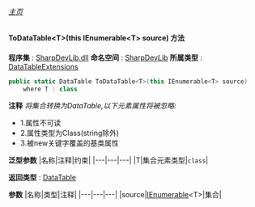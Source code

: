 ###### [主页](./Index.md "主页")
#### ToDataTable\<T\>(this IEnumerable\<T\> source) 方法
**程序集** : [SharpDevLib.dll](./SharpDevLib.assembly.md "SharpDevLib.dll")
**命名空间** : [SharpDevLib](./SharpDevLib.namespace.md "SharpDevLib")
**所属类型** : [DataTableExtensions](./SharpDevLib.DataTableExtensions.md "DataTableExtensions")
``` csharp
public static DataTable ToDataTable<T>(this IEnumerable<T> source)
    where T : class
```
**注释**
*将集合转换为DataTable,以下元素属性将被忽略:*
* 1.属性不可读
* 2.属性类型为Class(string除外)
* 3.被new关键字覆盖的基类属性

**泛型参数**
|名称|注释|约束|
|---|---|---|
|T|集合元素类型|`class`|


**返回类型** : [DataTable](https://learn.microsoft.com/en-us/dotnet/api/system.data.datatable "DataTable")

**参数**
|名称|类型|注释|
|---|---|---|
|source|[IEnumerable](https://learn.microsoft.com/en-us/dotnet/api/system.collections.generic.ienumerable-1 "IEnumerable")\<T\>|集合|

